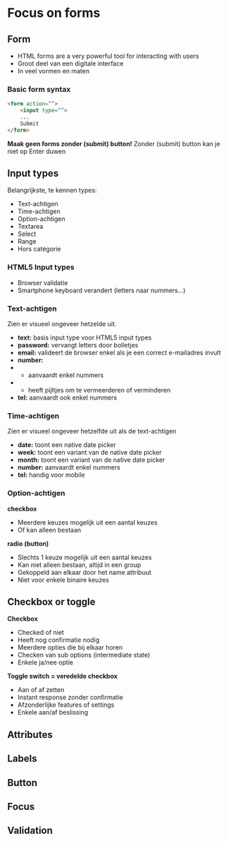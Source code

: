 # Focus on forms
## Form
- HTML forms are a very powerful tool for interacting with users
- Groot deel van een digitale interface
- In veel vormen en maten
### Basic form syntax
```html
<form action=“”>
	<input type=“”>
	...
	Submit
</form>
```
**Maak geen forms zonder (submit) button!**
Zonder (submit) button kan je niet op Enter duwen

## Input types
Belangrijkste, te kennen types:
- Text-achtigen
- Time-achtigen
- Option-achtigen
- Textarea
- Select
- Range
- Hors catégorie
### HTML5 Input types
- Browser validatie
- Smartphone keyboard verandert (letters naar nummers...)

### Text-achtigen
Zien er visueel ongeveer hetzelde uit.
- **text:** basis input type voor HTML5 input types
- **password:** vervangt letters door bolletjes
- **email:** valideert de browser enkel als je een correct e-mailadres invult
- **number:**
- - aanvaardt enkel nummers
- - heeft pijltjes om te vermeerderen of verminderen
- **tel:** aanvaardt ook enkel nummers

### Time-achtigen
Zien er visueel ongeveer hetzelfde uit als de text-achtigen
- **date:** toont een native date picker
- **week:** toont een variant van de native date picker
- **month:** toont een variant van de native date picker
- **number:** aanvaardt enkel nummers
- **tel:** handig voor mobile

### Option-achtigen
**checkbox**
 - Meerdere keuzes mogelijk uit een aantal keuzes
 - Of kan alleen bestaan

**radio (button)**
 - Slechts 1 keuze mogelijk uit een aantal keuzes
 - Kan niet alleen bestaan, altijd in een group
 - Gekoppeld aan elkaar door het name attribuut
 - Niet voor enkele binaire keuzes

## Checkbox or toggle
**Checkbox**
 - Checked of niet
 - Heeft nog confirmatie nodig
 - Meerdere opties die bij elkaar horen
 - Checken van sub options (intermediate state)
 - Enkele ja/nee optie

**Toggle switch = veredelde checkbox**
 - Aan of af zetten
 - Instant response zonder confirmatie
 - Afzonderlijke features of settings
 - Enkele aan/af beslissing

## Attributes

## Labels

## Button

## Focus

## Validation

<!--stackedit_data:
eyJoaXN0b3J5IjpbLTk2NDEyMTM0MCwxNzAwMjYwMzMzLC03Mj
A5NjczOTgsLTU4ODA4NjAsLTIwODg3NDY2MTJdfQ==
-->